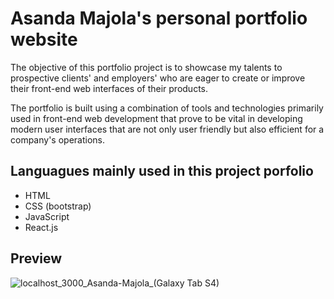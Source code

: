 # Asanda Majola's personal portfolio website

 The objective of this portfolio project is to showcase my talents  to prospective clients' and employers' who are eager to create or improve their front-end web interfaces of their products.

 The portfolio is built using a combination of tools and technologies primarily used in front-end web development that prove to be vital in developing modern user interfaces that are not only user friendly but also efficient for a company's operations.

## Languagues mainly used in this project porfolio

* HTML
* CSS (bootstrap)
* JavaScript
* React.js

## Preview

![localhost_3000_Asanda-Majola_(Galaxy Tab S4)](https://user-images.githubusercontent.com/89397749/183123468-c7b7aa86-7d6d-45f7-b315-88f828f4491f.png)

